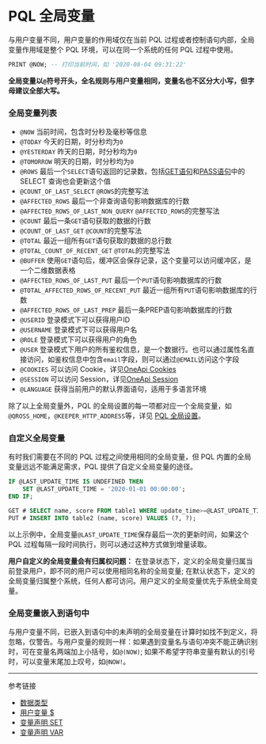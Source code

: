 # PQL 全局变量

与用户变量不同，用户变量的作用域仅在当前 PQL 过程或者控制语句内部，全局变量作用域是整个 PQL 环境，可以在同一个系统的任何 PQL 过程中使用。

```sql
PRINT @NOW; -- 打印当前时间，如 '2020-08-04 09:31:22'
```

**全局变量以`@`符号开头，全名规则与用户变量相同，变量名也不区分大小写，但字母建议全部大写。**

### 全局变量列表
* `@NOW` 当前时间，包含时分秒及毫秒等信息
* `@TODAY` 今天的日期，时分秒均为`0`
* `@YESTERDAY` 昨天的日期，时分秒均为`0`
* `@TOMORROW` 明天的日期，时分秒均为`0`
* `@ROWS` 最后一个`SELECT`语句返回的记录数，包括[GET语句](/pql/get.md)和[PASS语句](/pql/pass.md)中的 SELECT 查询也会更新这个值
* `@COUNT_OF_LAST_SELECT` `@ROWS`的完整写法
* `@AFFECTED_ROWS` 最后一个非查询语句影响数据库的行数
* `@AFFECTED_ROWS_OF_LAST_NON_QUERY` `@AFFECTED_ROWS`的完整写法 
* `@COUNT` 最后一条`GET`语句获取的数据的行数
* `@COUNT_OF_LAST_GET` `@COUNT`的完整写法 
* `@TOTAL` 最近一组所有`GET`语句获取的数据的总行数
* `@TOTAL_COUNT_OF_RECENT_GET` `@TOTAL`的完整写法
* `@BUFFER` 使用`GET`语句后，缓冲区会保存记录，这个变量可以访问缓冲区，是一个二维数据表格
* `@AFFECTED_ROWS_OF_LAST_PUT` 最后一个`PUT`语句影响数据库的行数
* `@TOTAL_AFFECTED_ROWS_OF_RECENT_PUT` 最近一组所有`PUT`语句影响数据库的行数
* `@AFFECTED_ROWS_OF_LAST_PREP` 最后一条PREP语句影响数据库的行数
* `@USERID` 登录模式下可以获得用户ID
* `@USERNAME` 登录模式下可以获得用户名
* `@ROLE` 登录模式下可以获得用户的角色
* `@USER` 登录模式下用户的所有鉴权信息，是一个数据行。也可以通过属性名直接访问，如鉴权信息中包含`email`字段，则可以通过`@EMAIL`访问这个字段
* `@COOKIES` 可以访问 Cookie，详见[OneApi Cookies](/oneapi/cookies.md)
* `@SESSION` 可以访问 Session，详见[OneApi Session](/oneapi/session.md)
* `@LANGUAGE` 获得当前用户的默认界面语句，适用于多语言环境

除了以上全局变量外，PQL 的全局设置的每一项都对应一个全局变量，如 `@QROSS_HOME`，`@KEEPER_HTTP_ADDRESS`等，详见 [PQL 全局设置](/pql/setup.md)。

### 自定义全局变量

有时我们需要在不同的 PQL 过程之间使用相同的全局变量，但 PQL 内置的全局变量远远不能满足需求，PQL 提供了自定义全局变量的途径。

```sql
IF @LAST_UPDATE_TIME IS UNDEFINED THEN
    SET @LAST_UPDATE_TIME = '2020-01-01 00:00:00';
END IF;

GET # SELECT name, score FROM table1 WHERE update_time>=@LAST_UPDATE_TIME;
PUT # INSERT INTO table2 (name, score) VALUES (?, ?);
```

以上示例中，全局变量`@LAST_UPDATE_TIME`保存最后一次的更新时间，如果这个 PQL 过程每隔一段时间执行，则可以通过这种方式做到增量读取。

**用户自定义的全局变量会有归属权问题：** 在登录状态下，定义的全局变量归属当前登录用户，即不同的用户可以使用相同名称的全局变量; 在默认状态下，定义的全局变量归属整个系统，任何人都可访问。用户定义的全局变量优先于系统全局变量。

### 全局变量嵌入到语句中

与用户变量不同，已嵌入到语句中的未声明的全局变量在计算时如找不到定义，将忽略，仅警告。与用户变量的规则一样：如果遇到变量名与语句冲突不能正确识别时，可在变量名两端加上小括号，如`@(NOW)`; 如果不希望字符串变量有默认的引号时，可以变量末尾加上叹号，如`@NOW!`。 


---
参考链接

* [数据类型](/pql/datatype.md)
* [用户变量 $](/pql/variable.md)
* [变量声明 SET](/pql/set.md)
* [变量声明 VAR](/pql/var.md)